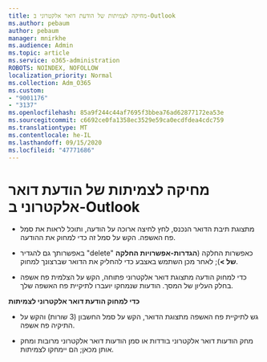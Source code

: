 ```yaml
---
title: מחיקה לצמיתות של הודעת דואר אלקטרוני ב-Outlook
ms.author: pebaum
author: pebaum
manager: mnirkhe
ms.audience: Admin
ms.topic: article
ms.service: o365-administration
ROBOTS: NOINDEX, NOFOLLOW
localization_priority: Normal
ms.collection: Adm_O365
ms.custom:
- "9001176"
- "3137"
ms.openlocfilehash: 85a9f244c44af7695f3bbea76ad62877172ea53e
ms.sourcegitcommit: c6692ce0fa1358ec3529e59ca0ecdfdea4cdc759
ms.translationtype: MT
ms.contentlocale: he-IL
ms.lasthandoff: 09/15/2020
ms.locfileid: "47771686"
---
```

# <a name="permanently-delete-an-email-in-outlook"></a>מחיקה לצמיתות של הודעת דואר אלקטרוני ב-Outlook

- מתצוגת תיבת הדואר הנכנס, לחץ לחיצה ארוכה על הודעה, ותוכל לראות את סמל פח האשפה. הקש על סמל זה כדי למחוק את ההודעה.

- באפשרותך גם להגדיר "delete" כאפשרות החלקה (**הגדרות-אפשרויות החלקה של >**); לאחר מכן השתמש באצבע כדי להחליק את הדואר שברצונך למחוק. 

- כדי למחוק הודעה מתצוגת דואר אלקטרוני פתוחה, הקש על הצלמית פח אשפה בחלק העליון של המסך. הודעות שנמחקו יועברו לתיקיית פח האשפה שלך. 

**כדי למחוק הודעת דואר אלקטרוני לצמיתות**

- גש לתיקיית פח האשפה מתצוגת הדואר, הקש על סמל החשבון (3 שורות) והקש על התיקיה פח אשפה.

- מחק הודעות דואר אלקטרוני בודדות או סמן הודעות דואר אלקטרוני מרובות ומחק אותן מכאן; הם יימחקו לצמיתות.